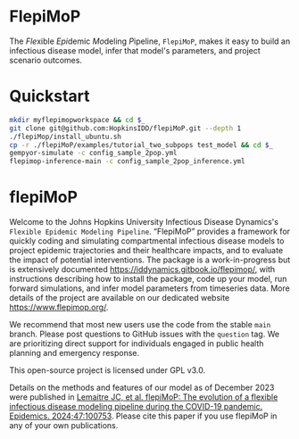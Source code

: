 
# FlepiMoP

The *Fle*xible *Epi*demic *Mo*deling *P*ipeline, `FlepiMoP`, makes it easy to build an infectious disease model, infer that model's parameters, and project scenario outcomes.

# Quickstart

```bash
mkdir myflepimopworkspace && cd $_
git clone git@github.com:HopkinsIDD/flepiMoP.git --depth 1
./flepiMop/install_ubuntu.sh
cp -r ./flepiMoP/examples/tutorial_two_subpops test_model && cd $_
gempyor-simulate -c config_sample_2pop.yml
flepimop-inference-main -c config_sample_2pop_inference.yml
```

# flepiMoP

Welcome to the Johns Hopkins University Infectious Disease Dynamics's `Flexible Epidemic Modeling Pipeline`. “FlepiMoP” provides a framework for quickly coding and simulating compartmental infectious disease models to project epidemic trajectories and their healthcare impacts, and to evaluate the impact of potential interventions. The package is a work-in-progress but is extensively documented https://iddynamics.gitbook.io/flepimop/, with instructions describing how to install the package, code up your model, run forward simulations, and infer model parameters from timeseries data. More details of the project are available on our dedicated website https://www.flepimop.org/. 

We recommend that most new users use the code from the stable `main` branch. Please post questions to GitHub issues with the `question` tag. We are prioritizing direct support for individuals engaged in public health planning and emergency response.

This open-source project is licensed under GPL v3.0.

Details on the methods and features of our model as of December 2023 were published in [Lemaitre JC, et al. flepiMoP: The evolution of a flexible infectious disease modeling pipeline during the COVID-19 pandemic. Epidemics. 2024;47:100753](https://www.sciencedirect.com/science/article/pii/S1755436524000148). Please cite this paper if you use flepiMoP in any of your own publications. 


